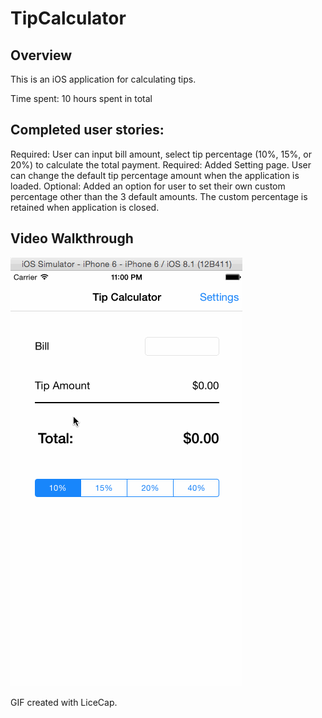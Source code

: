 # TipCalculator

## Overview
This is an iOS application for calculating tips.

Time spent: 10 hours spent in total

## Completed user stories:

Required: User can input bill amount, select tip percentage (10%, 15%, or 20%) to calculate the total payment.
Required: Added Setting page. User can change the default tip percentage amount when the application is loaded.
Optional: Added an option for user to set their own custom percentage other than the 3 default amounts. The custom percentage is retained when application is closed.

## Video Walkthrough

![Video Walkthrough](TipCalculatorRecording.gif)

GIF created with LiceCap.

